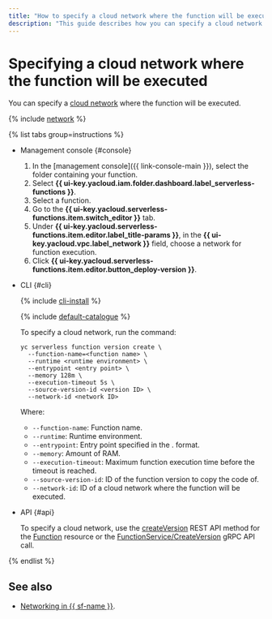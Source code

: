 ```yaml
---
title: "How to specify a cloud network where the function will be executed"
description: "This guide describes how you can specify a cloud network where the function will be executed."
---
```


# Specifying a cloud network where the function will be executed

You can specify a [cloud network](../../../vpc/concepts/network.md#network) where the function will be executed.

{% include [network](../../../_includes/functions/network.md) %}

{% list tabs group=instructions %}

- Management console {#console}

   1. In the [management console]({{ link-console-main }}), select the folder containing your function.
   1. Select **{{ ui-key.yacloud.iam.folder.dashboard.label_serverless-functions }}**.
   1. Select a function.
   1. Go to the **{{ ui-key.yacloud.serverless-functions.item.switch_editor }}** tab.
   1. Under **{{ ui-key.yacloud.serverless-functions.item.editor.label_title-params }}**, in the **{{ ui-key.yacloud.vpc.label_network }}** field, choose a network for function execution.
   1. Click **{{ ui-key.yacloud.serverless-functions.item.editor.button_deploy-version }}**.

- CLI {#cli}

   {% include [cli-install](../../../_includes/cli-install.md) %}

   {% include [default-catalogue](../../../_includes/default-catalogue.md) %}

   To specify a cloud network, run the command:

   ```
   yc serverless function version create \
     --function-name=<function name> \
     --runtime <runtime environment> \
     --entrypoint <entry point> \
     --memory 128m \
     --execution-timeout 5s \
     --source-version-id <version ID> \
     --network-id <network ID>
   ```
   Where:

   * `--function-name`: Function name.
   * `--runtime`: Runtime environment.
   * `--entrypoint`: Entry point specified in the <function file name>.<handler name> format.
   * `--memory`: Amount of RAM.
   * `--execution-timeout`: Maximum function execution time before the timeout is reached.
   * `--source-version-id`: ID of the function version to copy the code of.
   * `--network-id`: ID of a cloud network where the function will be executed.

- API {#api}

   To specify a cloud network, use the [createVersion](../../functions/api-ref/Function/createVersion.md) REST API method for the [Function](../../functions/api-ref/Function/index.md) resource or the [FunctionService/CreateVersion](../../functions/api-ref/grpc/function_service.md#CreateVersion) gRPC API call.

{% endlist %}

## See also

* [Networking in {{ sf-name }}](../../concepts/networking.md).